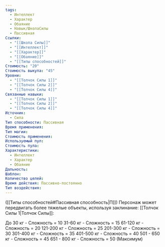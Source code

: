 ```yaml
---
tags:
  - Интеллект
  - Характер
  - Обаяние
  - Навык/ШколаСилы
  - Пассивная
Ссылки:
  - "[[Школа Силы]]"
  - "[[Интеллект]]"
  - "[[Характер]]"
  - "[[Обаяние]]"
  - "[[Типы способностей]]"
Стоимость: "20"
Стоимость выкупа: "45"
Уровни:
  - "[[Толчок Силы 1]]"
  - "[[Толчок Силы 2]]"
  - "[[Толчок Силы 4]]"
Связанные навыки:
  - "[[Толчок Силы 1]]"
  - "[[Толчок Силы 2]]"
  - "[[Толчок Силы 4]]"
Источник:
  - Сила
Тип способности: Пассивная
Время применения: 
Тип магии: 
Стоимость применения: 
Используемый пул: 
Стоимость пула: 
Характеристики:
  - Интеллект
  - Характер
  - Обаяние
Дальность: 
Шаблон: 
Количество целей: 
Время действия: Пассивно-постоянно
Тип воздействия:
---
```

([[Типы способностей#Пассивная способность|П]]) Персонаж может передвигать более тяжелые объекты, используя заклинание: [[Толчок Силы 1|Толчок Силы]]:

До 30 кг - Сложность = 10
31-60 кг - Сложность = 15
61-120 кг - Сложность = 20
121-200 кг - Сложность = 25
201-300 кг - Сложность = 30
301-400 кг - Сложность = 35
401-500 кг - Сложность = 40
501 - 650 кг - Сложность = 45
651 - 800 кг - Сложность = 50 (Максимум)